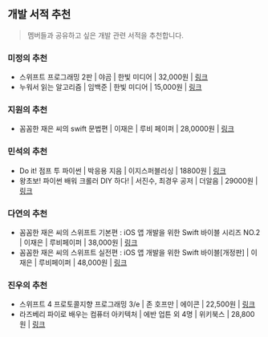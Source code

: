 ## 개발 서적 추천
> 멤버들과 공유하고 싶은 개발 관련 서적을 추천합니다.

### 미정의 추천
* 스위프트 프로그래밍 2판 | 야곰 | 한빛 미디어 | 32,000원 | [링크](http://www.hanbit.co.kr/store/books/look.php?p_code=B2206901403)
* 누워서 읽는 알고리즘 | 임백준 | 한빛 미디어 | 15,000원 | [링크](http://www.hanbit.co.kr/store/books/look.php?p_code=B2845007875)

### 지원의 추천
* 꼼꼼한 재은 씨의 swift 문법편 | 이재은 | 루비 페이퍼 | 28,0000원 | [링크](https://book.naver.com/bookdb/book_detail.nhn?bid=12864380)

### 민석의 추천
* Do it! 점프 투 파이썬 | 박응용 지음 | 이지스퍼블리싱 | 18800원 | [링크](
http://www.kyobobook.co.kr/product/detailViewKor.laf?ejkGb=KOR&mallGb=KOR&barcode=9788997390915&orderClick=LAG&Kc=)
* 왕초보! 파이썬 배워 크롤러 DIY 하다! | 서진수, 최경우 공저 | 더알음 | 29000원 | [링크](http://www.yes24.com/Product/goods/24945293)

### 다연의 추천
* 꼼꼼한 재은 씨의 스위프트 기본편 : iOS 앱 개발을 위한 Swift 바이블 시리즈 NO.2 | 이재은 | 루비페이퍼 | 38,000원 | [링크](http://book.interpark.com/product/BookDisplay.do?_method=detail&sc.saNo=001&sc.prdNo=283795466&gclid=CjwKCAjwm-fkBRBBEiwA966fZLxaob2KUvh8EjPeaX1I6_L7Frb_x3skqBsST2qsw8AC70_8j1fMhxoCk_EQAvD_BwE&product2017=true)
* 꼼꼼한 재은 씨의 스위프트 실전편 : iOS 앱 개발을 위한 Swift 바이블[개정판] | 이재은 | 루비페이퍼 | 48,000원 | [링크](http://book.interpark.com/product/BookDisplay.do?_method=detail&sc.shopNo=0000400000&sc.prdNo=268746148&sc.saNo=007&bnid1=book_2015&bnid2=bottom&bnid3=Author&bnid4=relate_book)

### 진우의 추천
* 스위프트 4 프로토콜지향 프로그래밍 3/e | 존 호프만 | 에이콘 | 22,500원 | [링크](http://www.acornpub.co.kr/book/pop-swift4-3e)
* 라즈베리 파이로 배우는 컴퓨터 아키텍처 | 에반 업튼 외 4명 | 위키북스 | 28,800원 | [링크](https://wikibook.co.kr/learning-computer-architecture/)
